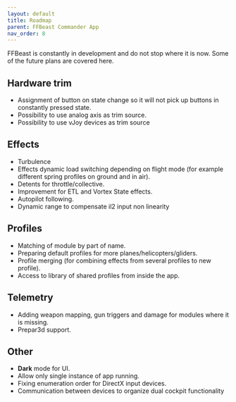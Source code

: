 ```yaml
---
layout: default
title: Roadmap
parent: FFBeast Commander App
nav_order: 8
---
```


FFBeast is constantly in development and do not stop where it is now. Some of the future plans are covered here.

## Hardware trim
- Assignment of button on state change so it will not pick up buttons in constantly pressed state.
- Possibility to use analog axis as trim source.
- Possibility to use vJoy devices as trim source

## Effects
- Turbulence
- Effects dynamic load switching depending on flight mode (for example different spring profiles on ground and in air).
- Detents for throttle/collective.
- Improvement for ETL and Vortex State effects.  
- Autopilot following.
- Dynamic range to compensate il2 input non linearity

## Profiles
- Matching of module by part of name.
- Preparing default profiles for more planes/helicopters/gliders.
- Profile merging (for combining effects from several profiles to new profile).
- Access to  library of shared profiles from inside the app.

## Telemetry
- Adding weapon mapping, gun triggers and damage for modules where it is missing.
- Prepar3d support.

## Other
- **Dark** mode for UI.
- Allow only single instance of app running.
- Fixing enumeration order for DirectX input devices. 
- Communication between devices to organize dual cockpit functionality